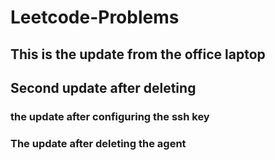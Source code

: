 # Leetcode-Problems
## This is the update from the office laptop
## Second update after deleting
### the update after configuring the ssh key
### The update after deleting the agent
